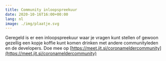 ```yaml
---
title: Community inloopspreekuur
date: 2020-10-16T16:00+00:00
lang: nl
image: ./img/plaatje.svg
---
```

Geregeld is er een inloopspreekuur waar je vragen kunt stellen of 
gewoon gezellig een kopje koffie kunt komen drinken met andere communityleden
en de developers. Doe mee op [https://meet.jit.si/coronameldercommunity](https://meet.jit.si/coronameldercommunity)
